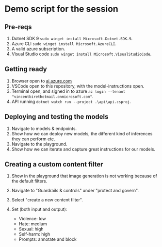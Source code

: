 # Demo script for the session

## Pre-reqs

1. Dotnet SDK 9 `sudo winget install Microsoft.Dotnet.SDK.9`.
1. Azure CLI `sudo winget install Microsoft.AzureCLI`.
1. A valid azure subscription.
1. Visual Studio code `sudo winget install Microsoft.VisualStudioCode`.

## Getting ready

1. Browser open to [ai.azure.com](https://ai.azure.com)
1. VSCode open to this repository, with the model-instructions open.
1. Terminal open, and signed in to azure `az login --tenant "vincentbirethotmail.onmicrosoft.com"`.
1. API running `dotnet watch run --project .\api\api.csproj`.

## Deploying and testing the models

1. Navigate to models & endpoints.
1. Show how we can deploy new models, the different kind of inferences they can perform etc.
1. Navigate to the playground.
1. Show how we can iterate and capture great instructions for our models.

## Creating a custom content filter

1. Show in the playground that image generation is not working because of the default filters.
1. Navigate to "Guardrails & controls" under "protect and govern".
1. Select "create a new content filter".
1. Set (both input and output):

   - Violence: low
   - Hate: medium
   - Sexual: high
   - Self-harm: high
   - Prompts: annotate and block


